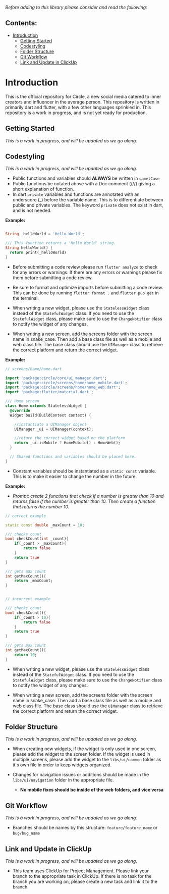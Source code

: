 *Before adding to this library please consider and read the following:*

## Contents:
- [Introduction](#introduction)
  - [Getting Started](#getting-started)
  - [Codestyling](#codestyling)
  - [Folder Structure](#folder-structure)
  - [Git Workflow](#git-workflow)
  - [Link and Update in ClickUp](#link-and-update-in-clickup)

# Introduction

This is the official repository for Circle, a new social media catered to inner creators and influencer in the average person. This repository is written in primarily dart and flutter, with a few other languages sprinkled in. This repository is a work in progress, and is not yet ready for production.


## Getting Started
*This is a work in progress, and will be updated as we go along.*

## Codestyling
*This is a work in progress, and will be updated as we go along.*
 - Public functions and variables should **ALWAYS** be written in `camelCase` 
 - Public functions be notated above with a Doc comment (///) giving a short explanation of function.
 - In dart `private` variables and functions are annotated with an underscore (_) before the variable name. This is to differentiate between public and private variables. The keyword `private` does not exist in dart, and is not needed.
  
**Example:**
```dart

String _helloWorld = 'Hello World';

/// This function returns a 'Hello World' string.
String helloWorld() {
  return print(_helloWorld)
}
```



 - Before submitting a code review please run `flutter analyze` to check for any errors or warnings. If there are any errors or warnings please fix them before submitting a code review.

 - Be sure to format and optimize imports before submitting a code review. This can be done by running `flutter format .` and `flutter pub get` in the terminal.

- When writing a new widget, please use the `StatelessWidget` class instead of the `StatefulWidget` class. If you need to use the `StatefulWidget` class, please make sure to use the `ChangeNotifier` class to notify the widget of any changes.

 - When writing a new screen, add the screens folder with the screen name in snake_case. Then add a base class file as well as a mobile and web class file. The base class should use the `UIManager` class to retrieve the correct platform and return the correct widget.

**Example:**
```dart
// screens/home/home.dart

import 'package:circle/core/ui_manager.dart';
import 'package:circle/screens/home/home_mobile.dart';
import 'package:circle/screens/home/home_web.dart';
import 'package:flutter/material.dart';

/// Home screen
class Home extends StatelessWidget {
  @override
  Widget build(BuildContext context) {

    //instantiate a UIManager object
    UIManager _ui = UIManager(context);

    //return the correct widget based on the platform
    return _ui.isMobile ? HomeMobile() : HomeWeb();
  }

  // Shared functions and variables should be placed here.
}
```

 - Constant variables should be instantiated as a `static const` variable. This is to make it easier to change the number in the future.

**Example:**
  - *Prompt: create 2 functions that check if a number is greater than 10 and returns false if the number is greater than 10. Then create a function that returns the number 10.* 
  
```dart
// correct example

static const double _maxCount = 10;

/// checks count
bool checkCount(int _count){
    if(_count > _maxCount){
        return false
    }
    return true
}

/// gets max count
int getMaxCount(){
    return _maxCount;
}

```
```dart

// incorrect example

/// checks count
bool checkCount(){
    if(_count > 10){
        return false
    }
    return true
}

/// gets max count
int getMaxCount(){
    return 10;
}

```

 - When writing a new widget, please use the `StatelessWidget` class instead of the `StatefulWidget` class. If you need to use the `StatefulWidget` class, please make sure to use the `ChangeNotifier` class to notify the widget of any changes.

 - When writing a new screen, add the screens folder with the screen name in snake_case. Then add a base class file as well as a mobile and web class file. The base class should use the `UIManager` class to retrieve the correct platform and return the correct widget.




## Folder Structure
*This is a work in progress, and will be updated as we go along.*

 - When creating new widgets, if the widget is only used in one screen, please add the widget to the screen folder. If the widget is used in multiple screens, please add the widget to the `libs/ui/common` folder as it's own file in order to keep widgets organized.

- Changes for navigation issues or additions should be made in the `libs/ui/navigation` folder in the appropriate file.
  - **No mobile fixes should be inside of the web folders, and vice versa**


## Git Workflow
*This is a work in progress, and will be updated as we go along.*
- Branches should be names by this structure: `feature/feature_name` or `bug/bug_name`

## Link and Update in ClickUp
*This is a work in progress, and will be updated as we go along.*
 - This team uses ClickUp for Project Management. Please link your branch to the appropriate task in ClickUp. If there is no task for the branch you are working on, please create a new task and link it to the branch.
